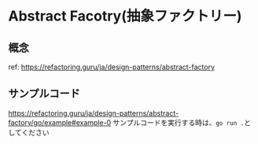 # Abstract Facotry(抽象ファクトリー)
## 概念
ref: https://refactoring.guru/ja/design-patterns/abstract-factory
## サンプルコード
https://refactoring.guru/ja/design-patterns/abstract-factory/go/example#example-0
サンプルコードを実行する時は、```go run .```としてください
